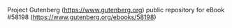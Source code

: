 Project Gutenberg (https://www.gutenberg.org) public repository for
eBook #58198 (https://www.gutenberg.org/ebooks/58198)
